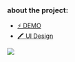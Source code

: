 <h3>about the project:</h3>
<ul>
  <li><a href="http://cerdemrc.github.io/">⚡ DEMO</a></li>
  <li><a href="https://www.behance.net/gallery/110804677/My-Portfolio-Design">🖍️ UI Design</a></li>
</ul>

<img src="https://user-images.githubusercontent.com/40372039/104056280-4d48e580-5201-11eb-9389-26b8b421be6d.png">
